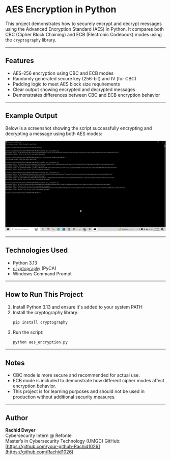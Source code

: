 # AES Encryption in Python

This project demonstrates how to securely encrypt and decrypt messages using the Advanced Encryption Standard (AES) in Python. It compares both CBC (Cipher Block Chaining) and ECB (Electronic Codebook) modes using the `cryptography` library.

---

##  Features

- AES-256 encryption using CBC and ECB modes
- Randomly generated secure key (256-bit) and IV (for CBC)
- Padding logic to meet AES block size requirements
- Clear output showing encrypted and decrypted messages
- Demonstrates differences between CBC and ECB encryption behavior

---

##  Example Output

Below is a screenshot showing the script successfully encrypting and decrypting a message using both AES modes:

![CBC and ECB Output](cbcebc_encryption_output.png)

---

##  Technologies Used

- Python 3.13
- [`cryptography`](https://cryptography.io/en/latest/) (PyCA)
- Windows Command Prompt

---

##  How to Run This Project

1. Install Python 3.13 and ensure it's added to your system PATH  
2. Install the cryptography library:
   ```bash
   pip install cryptography
   ```
3. Run the script:
   ```bash
   python aes_encryption.py
   ```

---

##  Notes

- CBC mode is more secure and recommended for actual use.
- ECB mode is included to demonstrate how different cipher modes affect encryption behavior.
- This project is for learning purposes and should not be used in production without additional security measures.

---

## Author

**Rachid Dwyer**  
Cybersecurity Intern @ Refonte  
Master’s in Cybersecurity Technology (UMGC) 
GitHub: [https://github.com/your-github-Rachid1026](https://github.com/Rachid1026)

